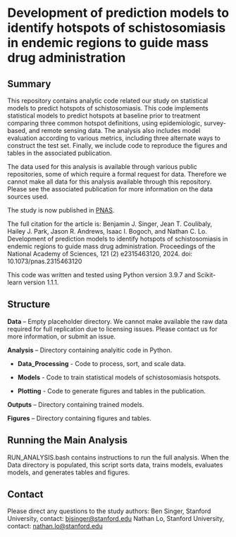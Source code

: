 # Development of prediction models to identify hotspots of schistosomiasis in endemic regions to guide mass drug administration

## Summary
This repository contains analytic code related our study on statistical models to predict hotspots of schistosomiasis. This code implements statistical models to predict hotspots at baseline prior to treatment comparing three common hotspot definitions, using epidemiologic, survey-based, and remote sensing data. The analysis also includes model evaluation according to various metrics, including three alternate ways to construct the test set. Finally, we include code to reproduce the figures and tables in the associated publication.

The data used for this analysis is available through various public repositories, some of which require a formal request for data. Therefore we cannot make all data for this analysis available through this repository. Please see the associated publication for more information on the data sources used.

The study is now published in [PNAS](https://doi.org/10.1073/pnas.2315463120).

The full citation for the article is: Benjamin J. Singer, Jean T. Coulibaly, Hailey J. Park, Jason R. Andrews, Isaac I. Bogoch, and Nathan C. Lo. Development of prediction models to identify hotspots of schistosomiasis in endemic regions to guide mass drug administration. Proceedings of the National Academy of Sciences, 121 (2) e2315463120, 2024. doi: 10.1073/pnas.2315463120

This code was written and tested using Python version 3.9.7 and Scikit-learn version 1.1.1.

## Structure 
**Data** – Empty placeholder directory. We cannot make available the raw data required for full replication due to licensing issues. Please contact us for more information, or submit an issue.

**Analysis** – Directory containing analyitic code in Python.

- **Data_Processing** - Code to process, sort, and scale data.

- **Models** - Code to train statistical models of schistosomiasis hotspots.

- **Plotting** - Code to generate figures and tables in the publication.

**Outputs** – Directory containing trained models.

**Figures** – Directory containing figures and tables.

## Running the Main Analysis 
RUN_ANALYSIS.bash contains instructions to run the full analysis. When the Data directory is populated, this script sorts data, trains models, evaluates models, and generates tables and figures.

## Contact
Please direct any questions to the study authors:
Ben Singer, Stanford University, contact: bjsinger@stanford.edu
Nathan Lo, Stanford University, contact: nathan.lo@stanford.edu
